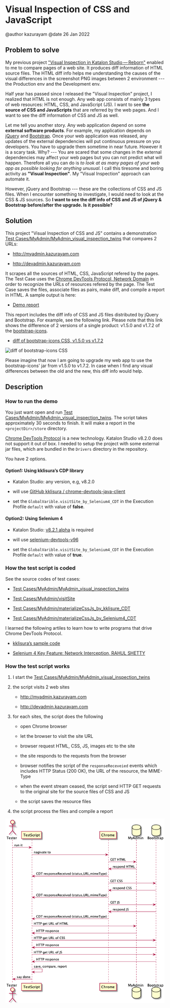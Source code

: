 # Visual Inspection of CSS and JavaScript

@author kazurayam
@date 26 Jan 2022

## Problem to solve

My previous project ["Visual Inspection in Katalon Studio — Reborn"](https://forum.katalon.com/t/visual-inspection-in-katalon-studio-reborn/57440) enabled to me to compare pages of a web site. It produces diff information of HTML source files. The HTML diff info helps me understanding the causes of the visual differences in the screenshot PNG images between 2 environment --- the Production env and the Development env.

Half year has passed since I released the "Visual Inspection" project, I realized that HTML is not enough. Any web app consists of mainly 3 types of web resources: HTML, CSS, and JavaScript (JS). I want to see **the source of CSS and JavaScripts** that are referred by the web pages. And I want to see the diff information of CSS and JS as well.

Let me tell you another story. Any web application depend on some **external software products**. For example, my application depends on [jQuery](https://jquery.com/) and [Bootstrap](https://getbootstrap.com/). Once your web application was released, any updates of the external dependencies will put continuous pressure on you developers. You have to upgrade them sometime in near future. However it is a scary task. Why? --- You are scared that some changes in the external dependencies may affect your web pages but you can not predict what will happen. Therefore all you can do is *to look at as many pages of your web app as possible looking for anything unusual*. I call this tiresome and boring activity as **"Visual Inspection"**. My "Visual Inspection" approach can automate it.

However, jQuery and Bootstrap --- these are the collections of CSS and JS files. When I encounter something to investigate, I would need to look at the CSS & JS sources. So **I want to see the diff info of CSS and JS of jQuery & Bootstrap before/after the upgrade. Is it possible?**

## Solution

This project "Visual Inspection of CSS and JS" contains a demonstration [Test Cases/MyAdmin/MyAdmin\_visual\_inspection\_twins](Scripts/MyAdmin/MyAdmin_visual_inspection_twins/Script1643034427943.groovy) that compares 2 URLs:

-   <http://myadmin.kazurayam.com>

-   <http://devadmin.kazurayam.com>

It scrapes all the sources of HTML, CSS, JavaScript refered by the pages. The Test Case uses the [Chrome DevTools Protocol, Network Domain](https://chromedevtools.github.io/devtools-protocol/tot/Network/) in order to recognize the URLs of resources refered by the page. The Test Case saves the files, associate files as pairs, make diff, and compile a report in HTML. A sample output is here:

-   [Demo report](https://kazurayam.github.io/VisualInspectionOfCssAndJs/demo/MyAdmin_visual_inspection_twins-index.html)

This report includes the diff info of CSS and JS files distributed by jQuery and Bootstrap. For example, see the following link. Please note that this link shows the difference of 2 versions of a single product: v1.5.0 and v1.7.2 of the [bootstrap-icons](https://icons.getbootstrap.com/).

-   [diff of bootstrap-icons CSS, v1.5.0 vs v1.7.2](https://kazurayam.github.io/VisualInspectionOfCssAndJs/demo/MyAdmin_visual_inspection_twins/20220126_220156/objects/4c2502854bbc5defa960ad2604c46b46c709eb40.html)

![diff of bootstrap-icons CSS](https://kazurayam.github.io/VisualInspectionOfCssAndJs/images/diff_bootstrap-icons.png)

Please imagine that now I am going to upgrade my web app to use the bootstrap-icons' jar from v1.5.0 to v1.7.2. In case when I find any visual differences between the old and the new, this diff info would help.

## Description

### How to run the demo

You just want open and run [Test Cases/MyAdmin/MyAdmin\_visual\_inspection\_twins](Scripts/MyAdmin/MyAdmin_visual_inspection_twins/Script1643034427943.groovy). The script takes approximately 30 seconds to finish. It will make a report in the `<projectDir>/store` directory.

[Chrome DevTools Protocol](https://chromedevtools.github.io/devtools-protocol/) is a new technology. Katalon Studio v8.2.0 does not support it out of box. I needed to setup the project with some external jar files, which are bundled in the `Drivers` directory in the repository.

You have 2 options.

#### Option1: Using kklisura’s CDP library

-   Katalon Studio: any version, e.g, v8.2.0

-   will use [GitHub kklisura
    /
    chrome-devtools-java-client](https://github.com/kklisura/chrome-devtools-java-client)

-   set the `GlobalVarible.visitSite_by_Selenium4_CDT` in the Execution Profile `default` with value of **false**.

#### Option2: Using Selenium 4

-   Katalon Studio: [v8.2.1 alpha](https://forum.katalon.com/t/studio-8-2-1-alpha-is-now-available-with-selenium-4/61011/) is required

-   will use [selenium-devtools-v96](https://mvnrepository.com/artifact/org.seleniumhq.selenium/selenium-devtools-v96)

-   set the `GlobalVarible.visitSite_by_Selenium4_CDT` in the Execution Profile `default` with value of **true**.

### How the test script is coded

See the source codes of test cases:

-   [Test Cases/MyAdmin/MyAdmin\_visual\_inspection\_twins](./Scripts/MyAdmin/MyAdmin_visual_inspection_twins/Script1643034427943.groovy)

-   [Test Cases/MyAdmin/visitSite](./Scripts/MyAdmin/visitSite/Script1643072442615.groovy)

-   [Test Cases/MyAdmin/materializeCssJs\_by\_kklisure\_CDT](./Scripts/MyAdmin/materializeCssJs_by_kklisura_CDT/Script1643072742739.groovy)

-   [Test Cases/MyAdmin/materializeCssJs\_by\_Selenium4\_CDT](./Scripts/MyAdmin/materializeCssJs_by_Selenium4_CDT/Script1643072750293.groovy)

I learned the following artiles to learn how to write programs that drive Chrome DevTools Protocol.

-   [kklisura’s sample code](https://github.com/kklisura/chrome-devtools-java-client/blob/master/cdt-examples/src/main/java/com/github/kklisura/cdt/examples/InterceptAndBlockUrlsExample.java)

-   [Selenium 4 Key Feature: Network Interception, RAHUL SHETTY](https://rahulshettyacademy.com/blog/index.php/2021/11/04/selenium-4-key-feature-network-interception/)

### How the test script works

1.  I start the [Test Cases/MyAdmin/MyAdmin\_visual\_inspection\_twins](./Scripts/MyAdmin/MyAdmin_visual_inspection_twins/Script1643034427943.groovy)

2.  the script visits 2 web sites

    -   <http://myadmin.kazurayam.com>

    -   <http://devadmin.kazurayam.com>

3.  for each sites, the script does the following

    -   open Chrome browser

    -   let the browser to visit the site URL

    -   browser request HTML, CSS, JS, images etc to the site

    -   the site responds to the requests from the browser

    -   browser notifies the script of the `responseReceveied` events which includes HTTP Status (200 OK), the URL of the resource, the MIME-Type

    -   when the event stream ceased, the script send HTTP GET requests to the original site for the source files of CSS and JS

    -   the script saves the resource files

4.  the script process the files and compile a report

![sequence](docs/puml/sequence.png)
